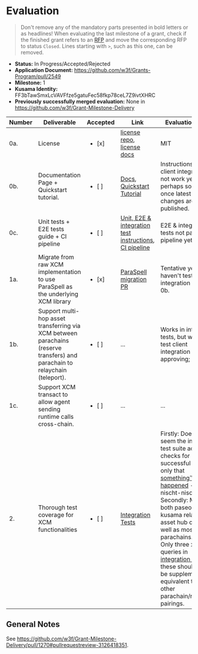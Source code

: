 # Evaluation

> Don't remove any of the mandatory parts presented in bold letters or as headlines!
> When evaluating the last milestone of a grant, check if the finished grant refers to an [RFP](https://grants.web3.foundation/docs/rfps) and move the corresponding RFP to status `Closed`.
> Lines starting with `>`, such as this one, can be removed.

- **Status:** In Progress/Accepted/Rejected
- **Application Document:**  https://github.com/w3f/Grants-Program/pull/2549
- **Milestone:** 1
- **Kusama Identity:** FF3bTawSmxLcVAVFfze5gatuFec58fkp78ceL7Z9ivtXHRC
- **Previously successfully merged evaluation:** None in https://github.com/w3f/Grant-Milestone-Delivery

| Number | Deliverable  | Accepted               | Link | Evaluation Notes |
|--------|--------------|------------------------|------|------------------|
| 0a.    | License | <ul><li>[x] </li></ul> | [license repo](https://github.com/openguild-labs/polkadot-agent-kit/tree/d80885c1036731424f2a18807223174ccbea9544/LICENSE), [license docs](https://github.com/elasticlabs-org/polkadot-agent-kit-docs/tree/d0099159268f32964302c3a4bfd2896047f65d0f/LICENSE)  | MIT              |
| 0b.    | Documentation Page + Quickstart tutorial. | <ul><li>[ ] </li></ul> | [Docs](https://cocdap.github.io/agent-docs/), [Quickstart Tutorial](https://cocdap.github.io/agent-docs/quickstart.html)  | Instructions for client integration do not work yet, perhaps some will once latest sdk changes are published. |
| 0c.    |  Unit tests + E2E tests guide + CI pipeline | <ul><li>[ ] </li></ul> | [Unit, E2E & integration test instructions](https://github.com/elasticlabs-org/polkadot-agent-kit/blob/88a843a4556ac815857afdf6cb09e9504913df18/README.md?plain=1#L52-L59), [CI pipeline](https://github.com/elasticlabs-org/polkadot-agent-kit/blob/88a843a4556ac815857afdf6cb09e9504913df18/.github/workflows/ci.yaml#L47-L49) | E2E & integration tests not part of CI pipeline yet |
| 1a.    | Migrate from raw XCM implementation to use ParaSpell as the underlying XCM library | <ul><li>[x] </li></ul> | [ParaSpell migration PR](https://github.com/elasticlabs-org/polkadot-agent-kit/pull/60)  | Tentative yes, but haven't tested client integration yet; see 0b. |
| 1b.    | Support multi-hop asset transferring via XCM between parachains (reserve transfers) and parachain to relaychain (teleport). | <ul><li>[ ] </li></ul> | ...  | Works in integration tests, but want to test client integration before approving; see 0b. |
| 1c.    | Support XCM transact to allow agent sending runtime calls cross-chain. | <ul><li>[ ] </li></ul> | ...  | ... |
| 2.     | Thorough test coverage for XCM functionalities | <ul><li>[ ] </li></ul> | [Integration Tests](https://github.com/openguild-labs/polkadot-agent-kit/tree/d80885c1036731424f2a18807223174ccbea9544/packages/sdk/tests/integration-tests/sdk.itest.ts) | Firstly: Doesn't seem the integration test suite actually checks for successful results - only that [something™ happened](https://github.com/openguild-labs/polkadot-agent-kit/blob/d80885c1036731424f2a18807223174ccbea9544/packages/sdk/tests/integration-tests/sdk.itest.ts#L63-L64) - ein nischt-nischt. Secondly: Missing both paseo & kusama relay & asset hub chains, as well as most parachains. Thirdly: Only three xcm test queries in [integration test suite](https://github.com/openguild-labs/polkadot-agent-kit/tree/d80885c1036731424f2a18807223174ccbea9544/packages/sdk/tests/integration-tests/sdk.itest.ts); these should at least be supplemented by equivalent tests for other parachain/relaychain pairings. |

## General Notes

See https://github.com/w3f/Grant-Milestone-Delivery/pull/1270#pullrequestreview-3126418351.
